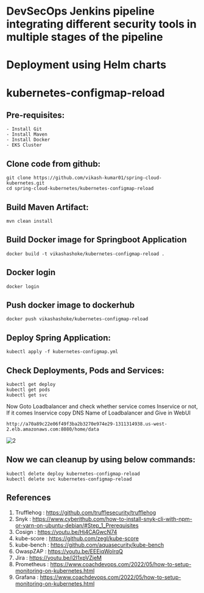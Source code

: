 # DevSecOps Jenkins pipeline integrating different security tools in multiple stages of the pipeline
# Deployment using Helm charts
# kubernetes-configmap-reload

Pre-requisites:
--------
    - Install Git
    - Install Maven
    - Install Docker
    - EKS Cluster
    
Clone code from github:
-------
    git clone https://github.com/vikash-kumar01/spring-cloud-kubernetes.git
    cd spring-cloud-kubernetes/kubernetes-configmap-reload
    
Build Maven Artifact:
-------
    mvn clean install
 
Build Docker image for Springboot Application
--------------
    docker build -t vikashashoke/kubernetes-configmap-reload .
  
Docker login
-------------
    docker login
    
Push docker image to dockerhub
-----------
    docker push vikashashoke/kubernetes-configmap-reload
    
Deploy Spring Application:
--------
    kubectl apply -f kubernetes-configmap.yml
    
Check Deployments, Pods and Services:
-------

    kubectl get deploy
    kubectl get pods
    kubectl get svc
    
Now Goto Loadbalancer and check whether service comes Inservice or not, If it comes Inservice copy DNS Name of Loadbalancer and Give in WebUI

    http://a70a89c22e06f49f3ba2b3270e974e29-1311314938.us-west-2.elb.amazonaws.com:8080/home/data
    
![2](https://user-images.githubusercontent.com/63221837/82123471-44f5f300-97b7-11ea-9d10-438cf9cc98a0.png)

Now we can cleanup by using below commands:
--------
    kubectl delete deploy kubernetes-configmap-reload
    kubectl delete svc kubernetes-configmap-reload

References
--------
1. Trufflehog : https://github.com/trufflesecurity/trufflehog
2. Snyk       : https://www.cyberithub.com/how-to-install-snyk-cli-with-npm-or-yarn-on-ubuntu-debian/#Step_1_Prerequisites
3. Cosign     : https://youtu.be/Hj4CAGwcN74
4. kube-score : https://github.com/zegl/kube-score
5. kube-bench : https://github.com/aquasecurity/kube-bench
6. OwaspZAP   : https://youtu.be/EEEiqWolrqQ
7. Jira       : https://youtu.be/i2I1xpVZjeM
8. Prometheus : https://www.coachdevops.com/2022/05/how-to-setup-monitoring-on-kubernetes.html
9. Grafana    : https://www.coachdevops.com/2022/05/how-to-setup-monitoring-on-kubernetes.html